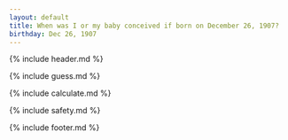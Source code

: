 ```yaml
---
layout: default
title: When was I or my baby conceived if born on December 26, 1907?
birthday: Dec 26, 1907
---
```


{% include header.md %}

{% include guess.md %}

{% include calculate.md %}

{% include safety.md %}

{% include footer.md %}



